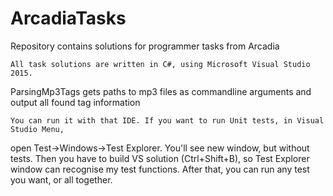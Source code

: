 # ArcadiaTasks
Repository contains solutions for programmer tasks from Arcadia
	
	All task solutions are written in C#, using Microsoft Visual Studio 2015.

ParsingMp3Tags gets paths to mp3 files as commandline arguments and output all found tag information
	
	You can run it with that IDE. If you want to run Unit tests, in Visual Studio Menu, 
 open Test->Windows->Test Explorer. You'll see new window, but without tests. Then you have to build 
 VS solution (Ctrl+Shift+B), so Test Explorer window can recognise my test functions. After that, you can run 
 any test you want, or all together.

